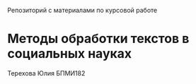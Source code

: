 Репозиторий с материалами по курсовой работе
# Методы обработки текстов в социальных науках
Терехова Юлия БПМИ182
